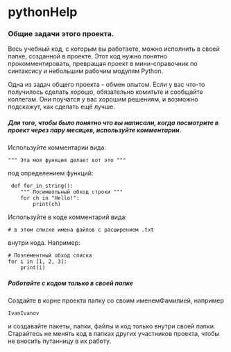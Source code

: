 # pythonHelp

<h3> Общие задачи этого проекта. </h3>

Весь учебный код, с которым вы работаете, можно исполнить в своей папке, созданной в проекте. Этот код нужно понятно прокомментировать, превращая проект в мини-справочник по синтаксису и небольшим рабочим модулям Python.

Одна из задач общего проекта - обмен опытом. Если у вас что-то получилось сделать хорошо, обязательно комитьте и сообщайте коллегам. Они поучатся у вас хорошим решениям, и возможно подскажут, как сделать ещё лучше.

<h5>Для того, чтобы было понятно что вы написали, когда посмотрите в проект через пару месяцев, используйте комментарии.</h5>

Используйте комментарии вида:

    """ Эта моя функция делает вот это """

под определением функций:

     def for_in_string():
        """ Посимвольный обход строки """
        for ch in "Hello!":
            print(ch)
 
Используйте в коде комментарий вида: 

    # в этом списке имена файлов с расширением .txt  

внутри кода. Например:

    # Поэлементный обход списка
    for i in [1, 2, 3]:
        print(i)


<h5>Работайте с кодом только в своей папке</h5>

Создайте в корне проекта папку со своим именемФамилией, например 

    IvanIvanov 

и создавайте пакеты, папки, файлы и код только внутри своей папки. Старайтесь не менять код в папках других участников проекта, чтобы не вносить путанницу в их работу.




